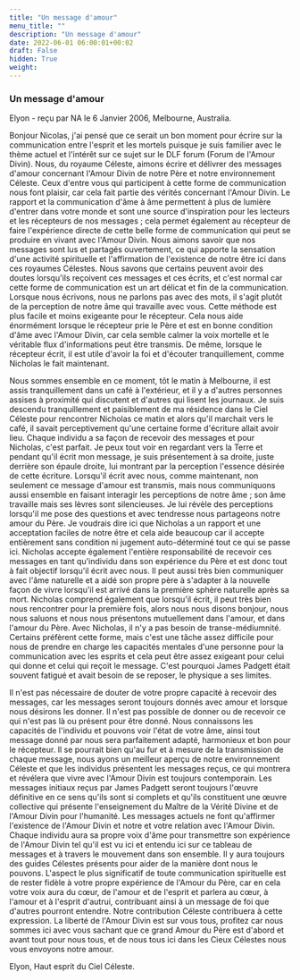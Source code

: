 ```yaml
---
title: "Un message d'amour"
menu_title: ""
description: "Un message d'amour"
date: 2022-06-01 06:00:01+00:02
draft: False
hidden: True
weight:
---
```

### Un message d'amour

Elyon - reçu par NA le 6 Janvier 2006, Melbourne, Australia.

Bonjour Nicolas, j'ai pensé que ce serait un bon moment pour écrire sur la communication entre l'esprit et les mortels puisque je suis familier avec le thème actuel et l'intérêt sur ce sujet sur le DLF forum (Forum de l'Amour Divin). Nous, du royaume Céleste, aimons écrire et délivrer des messages d'amour concernant l'Amour Divin de notre Père et notre environnement Céleste. Ceux d'entre vous qui participent à cette forme de communication nous font plaisir, car cela fait partie des vérités concernant l'Amour Divin. Le rapport et la communication d'âme à âme permettent à plus de lumière d'entrer dans votre monde et sont une source d'inspiration pour les lecteurs et les récepteurs de nos messages ; cela permet également au récepteur de faire l'expérience directe de cette belle forme de communication qui peut se produire en vivant avec l'Amour Divin.
Nous aimons savoir que nos messages sont lus et partagés ouvertement, ce qui apporte la sensation d'une activité spirituelle et l'affirmation de l'existence de notre être ici dans ces royaumes Célestes. Nous savons que certains peuvent avoir des doutes lorsqu'ils reçoivent ces messages et ces écrits, et c'est normal car cette forme de communication est un art délicat et fin de la communication. Lorsque nous écrivons, nous ne parlons pas avec des mots, il s'agit plutôt de la perception de notre âme qui travaille avec vous. Cette méthode est plus facile et moins exigeante pour le récepteur. Cela nous aide énormément lorsque le récepteur prie le Père et est en bonne condition d'âme avec l'Amour Divin, car cela semble calmer la voix mortelle et le véritable flux d'informations peut être transmis. De même, lorsque le récepteur écrit, il est utile d'avoir la foi et d'écouter tranquillement, comme Nicholas le fait maintenant.

Nous sommes ensemble en ce moment, tôt le matin à Melbourne, il est assis tranquillement dans un café à l'extérieur, et il y a d'autres personnes assises à proximité qui discutent et d'autres qui lisent les journaux. Je suis descendu tranquillement et paisiblement de ma résidence dans le Ciel Céleste pour rencontrer Nicholas ce matin et alors qu'il marchait vers le café, il savait perceptivement qu'une certaine forme d'écriture allait avoir lieu. Chaque individu a sa façon de recevoir des messages et pour Nicholas, c'est parfait. Je peux tout voir en regardant vers la Terre et pendant qu'il écrit mon message, je suis présentement à sa droite, juste derrière son épaule droite, lui montrant par la perception l'essence désirée de cette écriture. Lorsqu'il écrit avec nous, comme maintenant, non seulement ce message d'amour est transmis, mais nous communiquons aussi ensemble en faisant interagir les perceptions de notre âme ; son âme travaille mais ses lèvres sont silencieuses. Je lui révèle des perceptions lorsqu'il me pose des questions et avec tendresse nous partageons notre amour du Père. Je voudrais dire ici que Nicholas a un rapport et une acceptation faciles de notre être et cela aide beaucoup car il accepte entièrement sans condition ni jugement auto-déterminé tout ce qui se passe ici. Nicholas accepte également l'entière responsabilité de recevoir ces messages en tant qu'individu dans son expérience du Père et est donc tout à fait objectif lorsqu'il écrit avec nous. Il peut aussi très bien communiquer avec l'âme naturelle et a aidé son propre père à s'adapter à la nouvelle façon de vivre lorsqu'il est arrivé dans la première sphère naturelle après sa mort. Nicholas comprend également que lorsqu'il écrit, il peut très bien nous rencontrer pour la première fois, alors nous nous disons bonjour, nous nous saluons et nous nous présentons mutuellement dans l'amour, et dans l'amour du Père. Avec Nicholas, il n'y a pas besoin de transe-médiumnité. Certains préfèrent cette forme, mais c'est une tâche assez difficile pour nous de prendre en charge les capacités mentales d'une personne pour la communication avec les esprits et cela peut être assez exigeant pour celui qui donne et celui qui reçoit le message. C'est pourquoi James Padgett était souvent fatigué et avait besoin de se reposer, le physique a ses limites.

Il n'est pas nécessaire de douter de votre propre capacité à recevoir des messages, car les messages seront toujours donnés avec amour et lorsque nous désirons les donner. Il n'est pas possible de donner ou de recevoir ce qui n'est pas là ou présent pour être donné. Nous connaissons les capacités de l'individu et pouvons voir l'état de votre âme, ainsi tout message donné par nous sera parfaitement adapté, harmonieux et bon pour le récepteur. Il se pourrait bien qu'au fur et à mesure de la transmission de chaque message, nous ayons un meilleur aperçu de notre environnement Céleste et que les individus présentent les messages reçus, ce qui montrera et révélera que vivre avec l'Amour Divin est toujours contemporain. Les messages initiaux reçus par James Padgett seront toujours l'œuvre définitive en ce sens qu'ils sont si complets et qu'ils constituent une œuvre collective qui présente l'enseignement du Maître de la Vérité Divine et de l'Amour Divin pour l'humanité. Les messages actuels ne font qu'affirmer l'existence de l'Amour Divin et notre et votre relation avec l'Amour Divin. Chaque individu aura sa propre voix d'âme pour transmettre son expérience de l'Amour Divin tel qu'il est vu ici et entendu ici sur ce tableau de messages et à travers le mouvement dans son ensemble. Il y aura toujours des guides Célestes présents pour aider de la manière dont nous le pouvons. L'aspect le plus significatif de toute communication spirituelle est de rester fidèle à votre propre expérience de l'Amour du Père, car en cela votre voix aura du cœur, de l'amour et de l'esprit et parlera au cœur, à l'amour et à l'esprit d'autrui, contribuant ainsi à un message de foi que d'autres pourront entendre. Notre contribution Céleste contribuera à cette expression. La liberté de l'Amour Divin est sur vous tous, profitez car nous sommes ici avec vous sachant que ce grand Amour du Père est d'abord et avant tout pour nous tous, et de nous tous ici dans les Cieux Célestes nous vous envoyons notre amour.

Elyon, Haut esprit du Ciel Céleste.